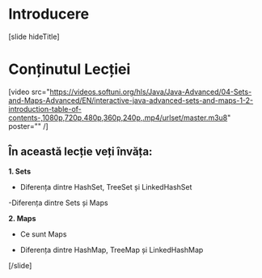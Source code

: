 # Introducere

[slide hideTitle]
# Conținutul Lecției

[video src="https://videos.softuni.org/hls/Java/Java-Advanced/04-Sets-and-Maps-Advanced/EN/interactive-java-advanced-sets-and-maps-1-2-introduction-table-of-contents-,1080p,720p,480p,360p,240p,.mp4/urlset/master.m3u8" poster="" /]

## În această lecție veți învăța:

**1. Sets**

- Diferența dintre HashSet, TreeSet și LinkedHashSet

-Diferența dintre Sets și Maps

**2. Maps**

- Ce sunt Maps

- Diferența dintre HashMap, TreeMap și LinkedHashMap


[/slide]
